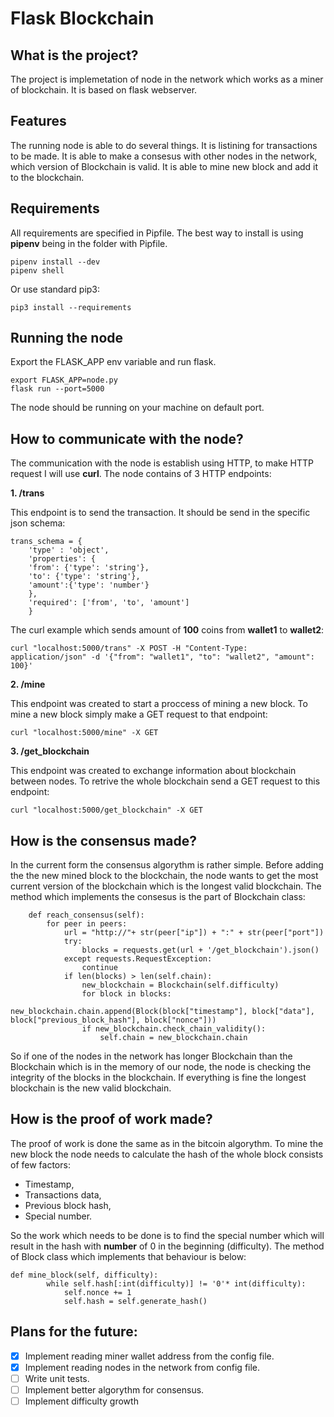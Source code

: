 # Flask Blockchain

## What is the project?

The project is implemetation of node in the network which works as a miner of blockchain. It is based on flask webserver.

## Features

The running node is able to do several things.
It is listining for transactions to be made.
It is able to make a consesus with other nodes in the network, which version of Blockchain is valid.
It is able to mine new block and add it to the blockchain.

## Requirements

All requirements are specified in Pipfile. The best way to install is using **pipenv** being in the folder with Pipfile.

```
pipenv install --dev
pipenv shell
```

Or use standard pip3:

```
pip3 install --requirements
```

## Running the node

Export the FLASK_APP env variable and run flask.

```
export FLASK_APP=node.py
flask run --port=5000
```

The node should be running on your machine on default port.

## How to communicate with the node?

The communication with the node is establish using HTTP, to make HTTP request I will use **curl**. The node contains of 3 HTTP endpoints:

**1. /trans**

This endpoint is to send the transaction. It should be send in the specific json schema:
```
trans_schema = {
	'type' : 'object',
	'properties': {
	'from': {'type': 'string'},
	'to': {'type': 'string'},
	'amount':{'type': 'number'}
	},
	'required': ['from', 'to', 'amount']
	}
```
The curl example which sends amount of **100** coins from **wallet1** to **wallet2**:

```
curl "localhost:5000/trans" -X POST -H "Content-Type: application/json" -d '{"from": "wallet1", "to": "wallet2", "amount": 100}'

```

**2. /mine**

This endpoint was created to start a proccess of mining a new block. To mine a new block simply make a GET request to that endpoint:
```
curl "localhost:5000/mine" -X GET
```

**3. /get_blockchain**

This endpoint was created to exchange information about blockchain between nodes. To retrive the whole blockchain send a GET request to this endpoint:
```
curl "localhost:5000/get_blockchain" -X GET
```


## How is the consensus made?

In the current form the consensus algorythm is rather simple. Before adding the the new mined block to the blockchain, the node wants to get the most current version of the blockchain which is the longest valid blockchain.
The method which implements the consesus is the part of Blockchain class:

```
	def reach_consensus(self):
		for peer in peers:
			url = "http://"+ str(peer["ip"]) + ":" + str(peer["port"])
			try:
				blocks = requests.get(url + '/get_blockchain').json()
			except requests.RequestException:
				continue
			if len(blocks) > len(self.chain):
				new_blockchain = Blockchain(self.difficulty)
				for block in blocks:
					new_blockchain.chain.append(Block(block["timestamp"], block["data"], block["previous_block_hash"], block["nonce"]))
				if new_blockchain.check_chain_validity():
					self.chain = new_blockchain.chain

```
So if one of the nodes in the network has longer Blockchain than the Blockchain which is in the memory of our node, the node is checking the integrity of the blocks in the blockchain. If everything is fine the longest blockchain is the new valid blockchain.

## How is the proof of work made?

The proof of work is done the same as in the bitcoin algorythm. To mine the new block the node needs to calculate the hash of the whole block consists of few factors:
- Timestamp,
- Transactions data,
- Previous block hash,
- Special number.

So the work which needs to be done is to find the special number which will result in the hash with **number** of 0 in the beginning (difficulty).
The method of Block class which implements that behaviour is below:
```
def mine_block(self, difficulty):
		while self.hash[:int(difficulty)] != '0'* int(difficulty):
			self.nonce += 1
			self.hash = self.generate_hash()
```

## Plans for the future:

- [x] Implement reading miner wallet address from the config file.
- [x] Implement reading nodes in the network from config file.
- [ ] Write unit tests.
- [ ] Implement better algorythm for consensus.
- [ ] Implement difficulty growth
